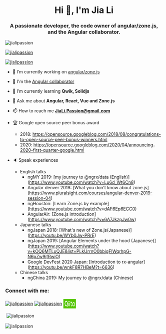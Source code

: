 <h1 align="center">Hi 👋, I'm Jia Li</h1>
<h3 align="center">A passionate developer, the code owner of angular/zone.js, and the Angular collaborator.</h3>

<p align="left"> <img src="https://komarev.com/ghpvc/?username=jialipassion&label=Profile%20views&color=0e75b6&style=flat" alt="jialipassion" /> </p>

<p align="left"> <a href="https://github.com/ryo-ma/github-profile-trophy"><img src="https://github-profile-trophy.vercel.app/?username=jialipassion" alt="jialipassion" /></a> </p>

<p align="left"> <a href="https://twitter.com/jialipassion" target="blank"><img src="https://img.shields.io/twitter/follow/jialipassion?logo=twitter&style=for-the-badge" alt="jialipassion" /></a> </p>

- 🔭 I’m currently working on [angular/zone.js](https://github.com/angular/angular)

- :tada: I'm the [Angular collaborator](https://angular.io/about?group=Collaborators)

- 🌱 I’m currently learning **Qwik, Solidjs**

- 💬 Ask me about **Angular, React, Vue and Zone.js**

- 📫 How to reach me **JiaLi.Passion@gmail.com**

- :trophy: Google open source peer bonus award
  - 2018: https://opensource.googleblog.com/2018/08/congratulations-to-open-source-peer-bonus-winners.html
  - 2020: https://opensource.googleblog.com/2020/04/announcing-2020-first-quarter-google.html

- :speaker: Speak experiences
  - English talks
    - ngMY 2019: [my journey to @ngrx/data (English)] (https://www.youtube.com/watch?v=Lu6d_Wt6Cn8)
    - Angular denver 2019: [What you don't know about zone.js] (https://www.pluralsight.com/courses/angular-denver-2019-session-04)
    - ngHouston: [Learn Zone.js by example] (https://www.youtube.com/watch?v=dAF6Ep6ECC0)
    - AngularAir: [Zone.js introduction] (https://www.youtube.com/watch?v=6A7JkzpJw0w)
  - Japanese talks
    - ngJapan 2018: [What's new of Zone.js(Japanese)] (https://youtu.be/WYb0Jw-PRrE)
    - ngJapan 2019: [Angular Elements under the hood (Japanese)] (https://www.youtube.com/watch?v=kOQ6MTLuQJE&list=PLkUrrnO0bbigFIWqrhpG-N6pZw9jfRwjO)
    - Google DevFest 2020 Japan: [Introduction to rx-angular] (https://youtu.be/wnkF8R7HBeM?t=6636)
  - Chinese talks
    - ngChina 2019: My journey to @ngrx/data (Chinese)

<h3 align="left">Connect with me:</h3>
<p align="left">
<a href="https://dev.to/jialipassion" target="blank"><img align="center" src="https://raw.githubusercontent.com/rahuldkjain/github-profile-readme-generator/master/src/images/icons/Social/devto.svg" alt="jialipassion" height="30" width="40" /></a>
<a href="https://twitter.com/jialipassion" target="blank"><img align="center" src="https://raw.githubusercontent.com/rahuldkjain/github-profile-readme-generator/master/src/images/icons/Social/twitter.svg" alt="jialipassion" height="30" width="40" /></a>
<a href="https://qiita.com/Jialipassion" target="blank"><img align="center" src="https://raw.githubusercontent.com/JiaLiPassion/JiaLiPassion/main/images/qiita.png" alt="jialipassion" height="30" width="40" /></a>
</p>

<p>&nbsp;<img align="center" src="https://github-readme-stats.vercel.app/api?username=jialipassion&show_icons=true&locale=en" alt="jialipassion" /></p>

<p><img align="center" src="https://github-readme-streak-stats.herokuapp.com/?user=jialipassion&" alt="jialipassion" /></p>
